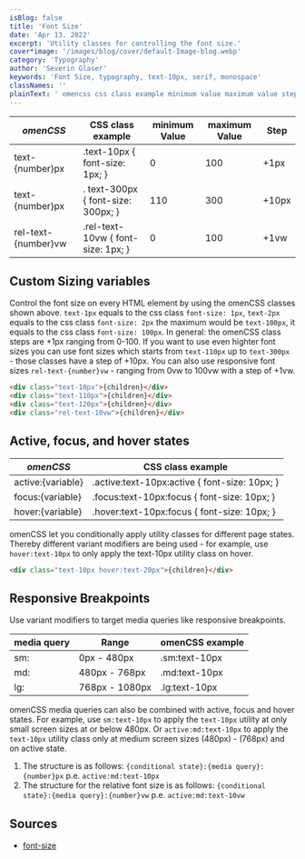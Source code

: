 ```yaml
---
isBlog: false
title: 'Font Size'
date: 'Apr 13. 2022'
excerpt: 'Utility classes for controlling the font size.'
cover*image: '/images/blog/cover/default-Image-blog.webp'
category: 'Typography'
author: 'Severin Glaser'
keywords: 'Font Size, typography, text-10px, serif, monospace'
classNames: ''
plainText: ' omencss css class example minimum value maximum value step text number px text-10px font-size: 1px; 0 100 +1px text number px text-300px font-size: 300px; 110 300 +10px rel-text number vw rel-text-10vw font-size: 1px; 0 100 +1vw custom sizing variables control the font size on every html element by using the omencss classes shown above `text-1px` equals to the css class `font-size: 1px` `text-2px` equals to the css class `font-size: 2px` the maximum would be `text-100px` it equals to the css class `font-size: 100px` in general: the omencss class steps are +1px ranging from 0-100 if you want to use even highter font sizes you can use font sizes which starts from `text-110px` up to `text-300px` those classes have a step of +10px you can also use responsive font sizes `rel-text number vw` ranging from 0vw to 100vw with a step of +1vw  active focus and hover states omencss css class example active: variable active :text-10px:active font-size: 10px; focus: variable focus :text-10px:focus font-size: 10px; hover: variable hover :text-10px:focus font-size: 10px; omencss let you conditionally apply utility classes for different page states thereby different variant modifiers are being used for example use `hover:text-10px` to only apply the text-10px utility class on hover  responsive breakpoints use variant modifiers to target media queries like responsive breakpoints media query range omencss example sm: 0px 480px sm:text-10px md: 480px 768px md:text-10px lg: 768px 1080px lg:text-10px omencss media queries can also be combined with active focus and hover states for example use `sm:text-10px` to apply the `text-10px` utility at only small screen sizes at or below 480px or `active:md:text-10px` to apply the `text-10px` utility class only at medium screen sizes 480px 768px and on active state 1 the structure is as follows: ` conditional state : media query : number px` p e `active:md:text-10px` 1 the structure for the relative font size is as follows: ` conditional state : media query : number vw` p e `active:md:text-10vw` sources font-size https: developer mozilla org en-us docs web css font-size '
---
```


| _omenCSS_           | CSS class example                  | minimum Value | maximum Value | Step  |
| ------------------- | ---------------------------------- | ------------- | ------------- | ----- |
| text-{number}px     | .text-10px { font-size: 1px; }     | 0             | 100           | +1px  |
| text-{number}px     | . text-300px { font-size: 300px; } | 110           | 300           | +10px |
| rel-text-{number}vw | .rel-text-10vw { font-size: 1px; } | 0             | 100           | +1vw  |

## Custom Sizing variables

Control the font size on every HTML element by using the omenCSS classes shown above. `text-1px` equals to the css class `font-size: 1px`, `text-2px` equals to the css class `font-size: 2px` the maximum would be `text-100px`, it equals to the css class `font-size: 100px`. In general: the omenCSS class steps are +1px ranging from 0-100. If you want to use even highter font sizes you can use font sizes which starts from `text-110px` up to `text-300px` - those classes have a step of +10px. You can also use responsive font sizes `rel-text-{number}vw` - ranging from 0vw to 100vw with a step of +1vw.

```html
<div class="text-10px">{children}</div>
<div class="text-110px">{children}</div>
<div class="text-120px">{children}</div>
<div class="rel-text-10vw">{children}</div>
```

## Active, focus, and hover states

| _omenCSS_         | CSS class example                              |
| ----------------- | ---------------------------------------------- |
| active:{variable} | .active\:text-10px:active { font-size: 10px; } |
| focus:{variable}  | .focus\:text-10px:focus { font-size: 10px; }   |
| hover:{variable}  | .hover\:text-10px:focus { font-size: 10px; }   |

omenCSS let you conditionally apply utility classes for different page states. Thereby different variant modifiers are being used - for example, use `hover:text-10px` to only apply the text-10px utility class on hover.

```html
<div class="text-10px hover:text-20px">{children}</div>
```

## Responsive Breakpoints

Use variant modifiers to target media queries like responsive breakpoints.

| media query | Range          | omenCSS example |
| ----------- | -------------- | --------------- |
| sm:         | 0px - 480px    | .sm:text-10px   |
| md:         | 480px - 768px  | .md:text-10px   |
| lg:         | 768px - 1080px | .lg:text-10px   |

omenCSS media queries can also be combined with active, focus and hover states. For example, use `sm:text-10px` to apply the `text-10px` utility at only small screen sizes at or below 480px. Or `active:md:text-10px` to apply the `text-10px` utility class only at medium screen sizes (480px) - (768px) and on active state.

1. The structure is as follows: `{conditional state}:{media query}:{number}px` p.e. `active:md:text-10px`
1. The structure for the relative font size is as follows: `{conditional state}:{media query}:{number}vw` p.e. `active:md:text-10vw`

## Sources

- [font-size](https://developer.mozilla.org/en-US/docs/Web/CSS/font-size)
